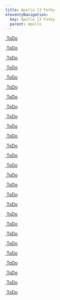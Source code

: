 ```yaml
---
title: Apollo 13 Fotky
eleventyNavigation:
  key: Apollo 13 Fotky
  parent: Apollo
---
```

<div class="pswp-gallery" id="my-gallery">
  <div class="photoContainer">

  <a href="/assets/img/apollo/apollo-13/AS13-58-8465.jpg" 
    data-pswp-width="1913" 
    data-pswp-height="2000" 
    target="_blank">
    <img src="/assets/img/apollo/apollo-13/thumbnails/AS13-58-8465.jpg" alt="" />
    <span class="pswp-caption-content">ToDo</span>
  </a>

  <a href="/assets/img/apollo/apollo-13/AS13-59-8501.jpg" 
    data-pswp-width="2000" 
    data-pswp-height="1913" 
    target="_blank">
    <img src="/assets/img/apollo/apollo-13/thumbnails/AS13-59-8501.jpg" alt="" />
    <span class="pswp-caption-content">ToDo</span>
  </a>

  <a href="/assets/img/apollo/apollo-13/AS13-59-8564.jpg" 
    data-pswp-width="2000" 
    data-pswp-height="1913" 
    target="_blank">
    <img src="/assets/img/apollo/apollo-13/thumbnails/AS13-59-8564.jpg" alt="" />
    <span class="pswp-caption-content">ToDo</span>
  </a>

  <a href="/assets/img/apollo/apollo-13/AS13-60-8581.jpg" 
    data-pswp-width="1913" 
    data-pswp-height="2000" 
    target="_blank">
    <img src="/assets/img/apollo/apollo-13/thumbnails/AS13-60-8581.jpg" alt="" />
    <span class="pswp-caption-content">ToDo</span>
  </a>

  <a href="/assets/img/apollo/apollo-13/AS13-60-8584.jpg" 
    data-pswp-width="1913" 
    data-pswp-height="2000" 
    target="_blank">
    <img src="/assets/img/apollo/apollo-13/thumbnails/AS13-60-8584.jpg" alt="" />
    <span class="pswp-caption-content">ToDo</span>
  </a>

  <a href="/assets/img/apollo/apollo-13/AS13-60-8586.jpg" 
    data-pswp-width="1913" 
    data-pswp-height="2000" 
    target="_blank">
    <img src="/assets/img/apollo/apollo-13/thumbnails/AS13-60-8586.jpg" alt="" />
    <span class="pswp-caption-content">ToDo</span>
  </a>
  
  <a href="/assets/img/apollo/apollo-13/AS13-60-8594.jpg" 
    data-pswp-width="1913" 
    data-pswp-height="2000" 
    target="_blank">
    <img src="/assets/img/apollo/apollo-13/thumbnails/AS13-60-8594.jpg" alt="" />
    <span class="pswp-caption-content">ToDo</span>
  </a>

  <a href="/assets/img/apollo/apollo-13/AS13-60-8635.jpg" 
    data-pswp-width="1913" 
    data-pswp-height="2000" 
    target="_blank">
    <img src="/assets/img/apollo/apollo-13/thumbnails/AS13-60-8635.jpg" alt="" />
    <span class="pswp-caption-content">ToDo</span>
  </a>

  <a href="/assets/img/apollo/apollo-13/AS13-60-8649.jpg" 
    data-pswp-width="1913" 
    data-pswp-height="2000" 
    target="_blank">
    <img src="/assets/img/apollo/apollo-13/thumbnails/AS13-60-8649.jpg" alt="" />
    <span class="pswp-caption-content">ToDo</span>
  </a>

  <a href="/assets/img/apollo/apollo-13/AS13-60-8707.jpg" 
    data-pswp-width="1913" 
    data-pswp-height="2000" 
    target="_blank">
    <img src="/assets/img/apollo/apollo-13/thumbnails/AS13-60-8707.jpg" alt="" />
    <span class="pswp-caption-content">ToDo</span>
  </a>

  <a href="/assets/img/apollo/apollo-13/AS13-60-8721.jpg" 
    data-pswp-width="1913" 
    data-pswp-height="2000" 
    target="_blank">
    <img src="/assets/img/apollo/apollo-13/thumbnails/AS13-60-8721.jpg" alt="" />
    <span class="pswp-caption-content">ToDo</span>
  </a>

  <a href="/assets/img/apollo/apollo-13/AS13-61-8867.jpg" 
    data-pswp-width="1913" 
    data-pswp-height="2000" 
    target="_blank">
    <img src="/assets/img/apollo/apollo-13/thumbnails/AS13-61-8867.jpg" alt="" />
    <span class="pswp-caption-content">ToDo</span>
  </a>

  <a href="/assets/img/apollo/apollo-13/AS13-61-8876.jpg" 
    data-pswp-width="1913" 
    data-pswp-height="2000" 
    target="_blank">
    <img src="/assets/img/apollo/apollo-13/thumbnails/AS13-61-8876.jpg" alt="" />
    <span class="pswp-caption-content">ToDo</span>
  </a>

  <a href="/assets/img/apollo/apollo-13/AS13-62-8881.jpg" 
    data-pswp-width="1913" 
    data-pswp-height="2000" 
    target="_blank">
    <img src="/assets/img/apollo/apollo-13/thumbnails/AS13-62-8881.jpg" alt="" />
    <span class="pswp-caption-content">ToDo</span>
  </a>

  <a href="/assets/img/apollo/apollo-13/AS13-62-8888.jpg" 
    data-pswp-width="1913" 
    data-pswp-height="2000" 
    target="_blank">
    <img src="/assets/img/apollo/apollo-13/thumbnails/AS13-62-8888.jpg" alt="" />
    <span class="pswp-caption-content">ToDo</span>
  </a>

  <a href="/assets/img/apollo/apollo-13/AS13-62-8909.jpg" 
    data-pswp-width="1913" 
    data-pswp-height="2000" 
    target="_blank">
    <img src="/assets/img/apollo/apollo-13/thumbnails/AS13-62-8909.jpg" alt="" />
    <span class="pswp-caption-content">ToDo</span>
  </a>

  <a href="/assets/img/apollo/apollo-13/AS13-62-8917.jpg" 
    data-pswp-width="1913" 
    data-pswp-height="2000" 
    target="_blank">
    <img src="/assets/img/apollo/apollo-13/thumbnails/AS13-62-8917.jpg" alt="" />
    <span class="pswp-caption-content">ToDo</span>
  </a>

  <a href="/assets/img/apollo/apollo-13/AS13-62-8929.jpg" 
    data-pswp-width="1913" 
    data-pswp-height="2000" 
    target="_blank">
    <img src="/assets/img/apollo/apollo-13/thumbnails/AS13-62-8929.jpg" alt="" />
    <span class="pswp-caption-content">ToDo</span>
  </a>

  <a href="/assets/img/apollo/apollo-13/AS13-62-8932.jpg" 
    data-pswp-width="1913" 
    data-pswp-height="2000" 
    target="_blank">
    <img src="/assets/img/apollo/apollo-13/thumbnails/AS13-62-8932.jpg" alt="" />
    <span class="pswp-caption-content">ToDo</span>
  </a>

  <a href="/assets/img/apollo/apollo-13/AS13-62-8935.jpg" 
    data-pswp-width="1913" 
    data-pswp-height="2000" 
    target="_blank">
    <img src="/assets/img/apollo/apollo-13/thumbnails/AS13-62-8935.jpg" alt="" />
    <span class="pswp-caption-content">ToDo</span>
  </a>

  <a href="/assets/img/apollo/apollo-13/AS13-62-8936.jpg" 
    data-pswp-width="1913" 
    data-pswp-height="2000" 
    target="_blank">
    <img src="/assets/img/apollo/apollo-13/thumbnails/AS13-62-8936.jpg" alt="" />
    <span class="pswp-caption-content">ToDo</span>
  </a>

  <a href="/assets/img/apollo/apollo-13/AS13-62-8945.jpg" 
    data-pswp-width="1913" 
    data-pswp-height="2000" 
    target="_blank">
    <img src="/assets/img/apollo/apollo-13/thumbnails/AS13-62-8945.jpg" alt="" />
    <span class="pswp-caption-content">ToDo</span>
  </a>

  <a href="/assets/img/apollo/apollo-13/AS13-62-8976.jpg" 
    data-pswp-width="1913" 
    data-pswp-height="2000" 
    target="_blank">
    <img src="/assets/img/apollo/apollo-13/thumbnails/AS13-62-8976.jpg" alt="" />
    <span class="pswp-caption-content">ToDo</span>
  </a>

  <a href="/assets/img/apollo/apollo-13/AS13-62-8990.jpg" 
    data-pswp-width="1913" 
    data-pswp-height="2000" 
    target="_blank">
    <img src="/assets/img/apollo/apollo-13/thumbnails/AS13-62-8990.jpg" alt="" />
    <span class="pswp-caption-content">ToDo</span>
  </a>

  <a href="/assets/img/apollo/apollo-13/AS13-62-9003.jpg" 
    data-pswp-width="1913" 
    data-pswp-height="2000" 
    target="_blank">
    <img src="/assets/img/apollo/apollo-13/thumbnails/AS13-62-9003.jpg" alt="" />
    <span class="pswp-caption-content">ToDo</span>
  </a>

  <a href="/assets/img/apollo/apollo-13/AS13-62-9004.jpg" 
    data-pswp-width="1913" 
    data-pswp-height="2000" 
    target="_blank">
    <img src="/assets/img/apollo/apollo-13/thumbnails/AS13-62-9004.jpg" alt="" />
    <span class="pswp-caption-content">ToDo</span>
  </a>

  <a href="/assets/img/apollo/apollo-13/AS13-62-9031.jpg" 
    data-pswp-width="1913" 
    data-pswp-height="2000" 
    target="_blank">
    <img src="/assets/img/apollo/apollo-13/thumbnails/AS13-62-9031.jpg" alt="" />
    <span class="pswp-caption-content">ToDo</span>
  </a>

</div>
</div>